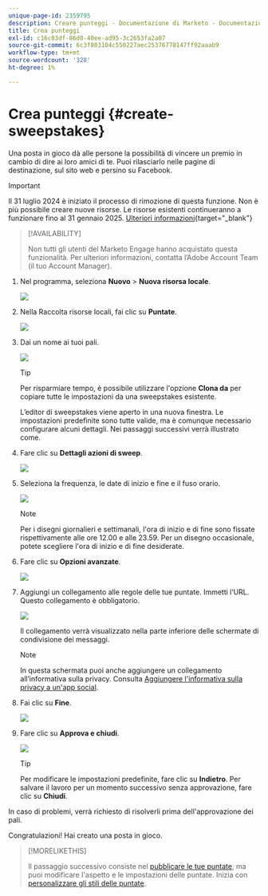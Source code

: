 ```yaml
---
unique-page-id: 2359795
description: Creare punteggi - Documentazione di Marketo - Documentazione del prodotto
title: Crea punteggi
exl-id: c16c03df-86d0-40ee-ad95-3c2653fa2a07
source-git-commit: 6c3f803104c550227aec25376778147ff92aaab9
workflow-type: tm+mt
source-wordcount: '328'
ht-degree: 1%

---
```


# Crea punteggi {#create-sweepstakes}

Una posta in gioco dà alle persone la possibilità di vincere un premio in cambio di dire ai loro amici di te. Puoi rilasciarlo nelle pagine di destinazione, sul sito web e persino su Facebook.

>[!IMPORTANT]
>
>Il 31 luglio 2024 è iniziato il processo di rimozione di questa funzione. Non è più possibile creare nuove risorse. Le risorse esistenti continueranno a funzionare fino al 31 gennaio 2025. [Ulteriori informazioni](https://nation.marketo.com/t5/employee-blogs/marketo-engage-social-features-deprecation/ba-p/351977){target="_blank"}

>[!AVAILABILITY]
>
>Non tutti gli utenti del Marketo Engage hanno acquistato questa funzionalità. Per ulteriori informazioni, contatta l’Adobe Account Team (il tuo Account Manager).

1. Nel programma, seleziona **Nuovo** > **Nuova risorsa locale**.

   ![](assets/image2014-9-25-17-3a29-3a20.png)

1. Nella Raccolta risorse locali, fai clic su **Puntate**.

   ![](assets/image2014-9-25-17-3a29-3a31.png)

1. Dai un nome ai tuoi pali.

   ![](assets/image2014-9-25-17-3a29-3a50.png)

   >[!TIP]
   >
   >Per risparmiare tempo, è possibile utilizzare l&#39;opzione **Clona da** per copiare tutte le impostazioni da una sweepstakes esistente.

   L’editor di sweepstakes viene aperto in una nuova finestra. Le impostazioni predefinite sono tutte valide, ma è comunque necessario configurare alcuni dettagli. Nei passaggi successivi verrà illustrato come.

1. Fare clic su **Dettagli azioni di sweep**.

   ![](assets/image2014-9-25-17-3a32-3a37.png)

1. Seleziona la frequenza, le date di inizio e fine e il fuso orario.

   ![](assets/image2014-9-25-17-3a32-3a43.png)

   >[!NOTE]
   >
   >Per i disegni giornalieri e settimanali, l&#39;ora di inizio e di fine sono fissate rispettivamente alle ore 12.00 e alle 23.59. Per un disegno occasionale, potete scegliere l&#39;ora di inizio e di fine desiderate.

1. Fare clic su **Opzioni avanzate**.

   ![](assets/image2014-9-25-17-3a33-3a19.png)

1. Aggiungi un collegamento alle regole delle tue puntate. Immetti l’URL. Questo collegamento è obbligatorio.

   ![](assets/image2014-9-25-17-3a33-3a30.png)

   Il collegamento verrà visualizzato nella parte inferiore delle schermate di condivisione dei messaggi.

   >[!NOTE]
   >
   >In questa schermata puoi anche aggiungere un collegamento all’informativa sulla privacy. Consulta [Aggiungere l&#39;informativa sulla privacy a un&#39;app social](/help/marketo/product-docs/demand-generation/social/social-functions/add-your-privacy-policy-to-a-social-app.md).

1. Fai clic su **Fine**.

   ![](assets/image2014-9-25-17-3a34-3a2.png)

1. Fare clic su **Approva e chiudi**.

   ![](assets/image2014-9-25-17-3a34-3a15.png)

   >[!TIP]
   >
   >Per modificare le impostazioni predefinite, fare clic su **Indietro**. Per salvare il lavoro per un momento successivo senza approvazione, fare clic su **Chiudi**.

In caso di problemi, verrà richiesto di risolverli prima dell&#39;approvazione dei pali.

Congratulazioni! Hai creato una posta in gioco.

>[!MORELIKETHIS]
>
>Il passaggio successivo consiste nel [pubblicare le tue puntate](/help/marketo/product-docs/demand-generation/social/sweepstakes/publish-a-sweepstakes.md), ma puoi modificare l&#39;aspetto e le impostazioni delle puntate. Inizia con [personalizzare gli stili delle puntate](/help/marketo/product-docs/demand-generation/social/sweepstakes/customize-sweepstakes-styles.md).

